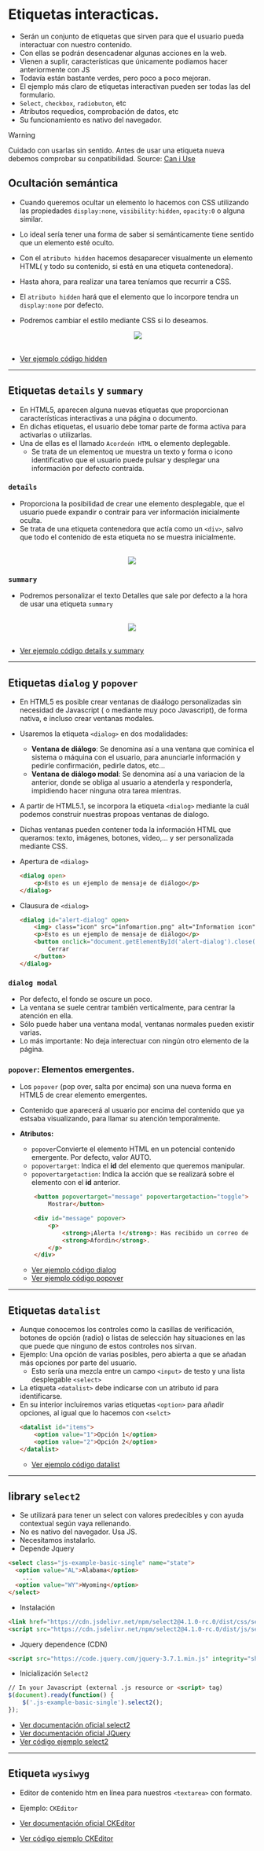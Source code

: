 # Etiquetas interacticas.
- Serán un conjunto de etiquetas que sirven para que el usuario pueda interactuar con nuestro contenido.
- Con ellas se podrán desencadenar algunas acciones en la web.
- Vienen a suplir, características que únicamente podíamos hacer anteriormente con JS
- Todavía están bastante verdes, pero poco a poco mejoran.
- El ejemplo más claro de etiquetas interactivan pueden ser todas las del formulario.
- `Select`, `checkbox`, `radiobuton`, etc
- Atributos requedios, comprobación de datos, etc
- Su funcionamiento es nativo del navegador.

>[!WARNING]
> Cuidado con usarlas sin sentido.
> Antes de usar una etiqueta nueva debemos comprobar su conpatibilidad.
> Source: [Can i Use](https://caniuse.com/)

## Ocultación semántica
- Cuando queremos ocultar un elemento lo hacemos con CSS utilizando las propiedades `display:none`, `visibility:hidden`, `opacity:0` o alguna similar.
- Lo ideal sería tener una forma de saber si semánticamente tiene sentido que un elemento esté oculto.
- Con el `atributo hidden` hacemos desaparecer visualmente un elemento HTML( y todo su contenido, si está en una etiqueta contenedora).
- Hasta ahora, para realizar una tarea teníamos que recurrir a CSS.
- El `atributo hidden` hará que el elemento que lo incorpore tendra un `display:none` por defecto.
- Podremos cambiar el estilo mediante CSS si lo deseamos.

    <div style="text-align: center;">
    <img src="img/hidden.png"/>
    </div><br>

- [Ver ejemplo código hidden](html/interactivas/ejercicio11.html)


---

## Etiquetas `details` y  `summary`
- En HTML5, aparecen alguna nuevas etiquetas que proporcionan características interactivas a una página o documento.
- En dichas etiquetas, el usuario debe tomar parte de forma activa para activarlas o utilizarlas.
- Una de ellas es el llamado `Acordeón HTML` o elemento deplegable.
    - Se trata de un elementoq ue muestra un texto y forma o icono identificativo que el usuario puede pulsar y desplegar una información por defecto contraída.

### `details`
- Proporciona la posibilidad de crear une elemento desplegable, que el usuario puede expandir o contrair para ver información inicialmente oculta.
- Se trata de una etiqueta contenedora que actía como un `<div>`, salvo que todo el contenido de esta etiqueta no se muestra inicialmente.
<br><br>
<div style="text-align: center;">
    <img src="img/details.png"/>
    </div>


### `summary`
- Podremos personalizar el texto Detalles que sale por defecto a la hora de usar una etiqueta `summary`
<br><br>
<div style="text-align: center;">
    <img src="img/summary.png"/>
    </div><br>


- [Ver ejemplo código details y summary](html/interactivas/ejercicio12.html)

---

## Etiquetas `dialog` y  `popover`
- En HTML5 es posible crear ventanas de diaálogo personalizadas sin necesidad de Javascript ( o mediante muy poco Javascript), de forma nativa, e incluso crear ventanas modales.
- Usaremos la etiqueta `<dialog>` en dos modalidades:
    - **Ventana de diálogo**: Se denomina así a una ventana que cominica el sistema o máquina con el usuario, para anunciarle información y pedirle confirmación, pedirle datos, etc...
    - **Ventana de diálogo modal**: Se denomina así a una variacion de la anterior, donde se obliga al usuario a atenderla y responderla, impidiendo hacer ninguna otra tarea mientras.
- A partir de HTML5.1, se incorpora la etiqueta `<dialog>` mediante la cuál podemos construir nuestras propoas ventanas de dialogo.
- Dichas ventanas pueden contener toda la información HTML que queramos: texto, imágenes, botones, video,... y ser personalizada mediante CSS.

- Apertura de `<dialog>`
    ```html
    <dialog open>
        <p>Esto es un ejemplo de mensaje de diálogo</p>
    </dialog>
    ```
- Clausura de `<dialog>`
    ```html
    <dialog id="alert-dialog" open>
        <img> class="icon" src="infomartion.png" alt="Information icon"</img>
        <p>Esto es un ejemplo de mensaje de diálogo</p>
        <button onclick="document.getElementById('alert-dialog').close()">
            Cerrar
        </button>
    </dialog>
    ```

### `dialog modal`
- Por defecto, el fondo se oscure un poco.
- La ventana se suele centrar también verticalmente, para centrar la atención en ella.
- Sólo puede haber una ventana modal, ventanas normales pueden existir varias.
- Lo más importante: No deja interectuar con ningún otro elemento de la página.


### `popover`: Elementos emergentes.
- Los `popover` (pop over, salta por encima) son una nueva forma en HTML5 de crear elemento emergentes.
- Contenido que aparecerá al usuario por encima del contenido que ya estsaba visualizando, para llamar su atención temporalmente.
- **Atributos:**
    - `popover`Convierte el elemento HTML en un potencial contenido emergente. Por defecto, valor AUTO.
    - `popovertarget`: Indica el **id** del elemento que queremos manipular.
    - `popovertargetaction`: Indica la acción que se realizará sobre el elemento con el **id** anterior.

    ```html
        <button popovertarget="message" popovertargetaction="toggle">
            Mostrar</button>

        <div id="message" popover>
            <p>
                <strong>¡Alerta !</strong>: Has recibido un correo de 
                <strong>Afordin</strong>.
            </p>
        </div>
    ```

    - [Ver ejemplo código dialog](html/interactivas/ejercicio13.html)
    - [Ver ejemplo código popover](html/interactivas/ejercicio14.html)

---

## Etiquetas `datalist`
- Aunque conocemos los controles como la casillas de verificación, botones de opción (radio) o listas de selección hay situaciones en las que puede que ninguno de estos controles nos sirvan.
- Ejemplo: Una opción  de varias posibles, pero abierta a que se añadan más opciones por parte del usuario.
    - Esto sería una mezcla entre un campo `<input>` de testo y una lista desplegable `<select>`
- La etiqueta `<datalist>` debe indicarse con un atributo id para identificarse.
- En su interior incluiremos varias etiquetas `<option>` para añadir opciones, al igual que lo hacemos con `<selct>`
    ```html
    <datalist id="items">
        <option value="1">Opción 1</option>
        <option value="2">Opción 2</option>
    </datalist>
    ```
    - [Ver ejemplo código datalist](html/interactivas/ejercicio15.html)

---

## library `select2`
- Se utilizará para tener un select con valores predecibles y con ayuda contextual según vaya rellenando.
- No es nativo del navegador. Usa JS.
- Necesitamos instalarlo.
- Depende Jquery

```html
<select class="js-example-basic-single" name="state">
  <option value="AL">Alabama</option>
    ...
  <option value="WY">Wyoming</option>
</select>
```
- Instalación
```html
<link href="https://cdn.jsdelivr.net/npm/select2@4.1.0-rc.0/dist/css/select2.min.css" rel="stylesheet" />
<script src="https://cdn.jsdelivr.net/npm/select2@4.1.0-rc.0/dist/js/select2.min.js"></script>
```
- Jquery dependence (CDN)
```html
<script src="https://code.jquery.com/jquery-3.7.1.min.js" integrity="sha256-/JqT3SQfawRcv/BIHPThkBvs0OEvtFFmqPF/lYI/Cxo=" crossorigin="anonymous"></script>
```

- Inicialización `Select2`
```html
// In your Javascript (external .js resource or <script> tag)
$(document).ready(function() {
    $('.js-example-basic-single').select2();
});
```

- [Ver documentación oficial select2](https://select2.org/)
- [Ver documentación oficial JQuery](https://jquery.com/)
- [Ver código ejemplo select2](html/interactivas/ejercicio16.html)

---

## Etiqueta `wysiwyg`
- Editor de contenido htm en línea para nuestros `<textarea>` con formato.
- Ejemplo: `CKEditor`

- [Ver documentación oficial CKEditor](https://ckeditor.com/docs/ckeditor5/latest/getting-started/installation/quick-start.html)
- [Ver código ejemplo CKEditor](html/interactivas/ejercicio17.html)

























